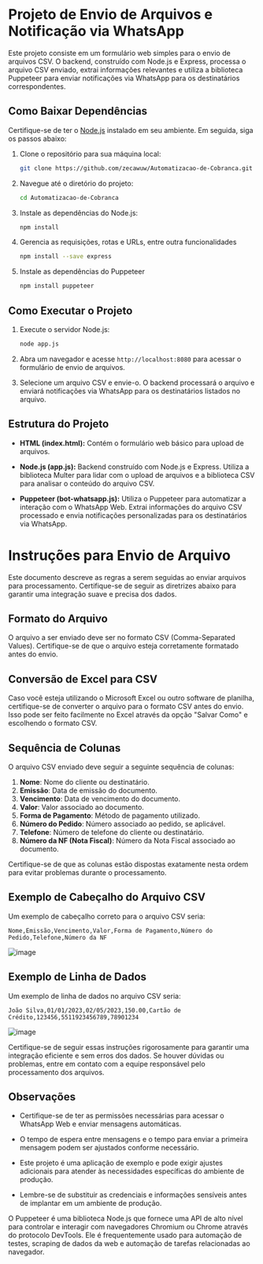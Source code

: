 # Projeto de Envio de Arquivos e Notificação via WhatsApp

Este projeto consiste em um formulário web simples para o envio de arquivos CSV. O backend, construído com Node.js e Express, processa o arquivo CSV enviado, extrai informações relevantes e utiliza a biblioteca Puppeteer para enviar notificações via WhatsApp para os destinatários correspondentes.

## Como Baixar Dependências

Certifique-se de ter o [Node.js](https://nodejs.org/) instalado em seu ambiente. Em seguida, siga os passos abaixo:

1. Clone o repositório para sua máquina local:

   ```bash
   git clone https://github.com/zecawuw/Automatizacao-de-Cobranca.git
   ```

2. Navegue até o diretório do projeto:

   ```bash
   cd Automatizacao-de-Cobranca
   ```

3. Instale as dependências do Node.js:

   ```bash
   npm install
   ```
4. Gerencia as requisições, rotas e URLs, entre outra funcionalidades
   ```bash
   npm install --save express
   ```

5. Instale as dependências do Puppeteer

   ```bash
   npm install puppeteer
   ```

## Como Executar o Projeto

1. Execute o servidor Node.js:

   ```bash
   node app.js
   ```

2. Abra um navegador e acesse `http://localhost:8080` para acessar o formulário de envio de arquivos.

3. Selecione um arquivo CSV e envie-o. O backend processará o arquivo e enviará notificações via WhatsApp para os destinatários listados no arquivo.

## Estrutura do Projeto

- **HTML (index.html):** Contém o formulário web básico para upload de arquivos.
  
- **Node.js (app.js):** Backend construído com Node.js e Express. Utiliza a biblioteca Multer para lidar com o upload de arquivos e a biblioteca CSV para analisar o conteúdo do arquivo CSV.

- **Puppeteer (bot-whatsapp.js):** Utiliza o Puppeteer para automatizar a interação com o WhatsApp Web. Extrai informações do arquivo CSV processado e envia notificações personalizadas para os destinatários via WhatsApp.

# Instruções para Envio de Arquivo

Este documento descreve as regras a serem seguidas ao enviar arquivos para processamento. Certifique-se de seguir as diretrizes abaixo para garantir uma integração suave e precisa dos dados.

## Formato do Arquivo

O arquivo a ser enviado deve ser no formato CSV (Comma-Separated Values). Certifique-se de que o arquivo esteja corretamente formatado antes do envio.

## Conversão de Excel para CSV

Caso você esteja utilizando o Microsoft Excel ou outro software de planilha, certifique-se de converter o arquivo para o formato CSV antes do envio. Isso pode ser feito facilmente no Excel através da opção "Salvar Como" e escolhendo o formato CSV.

## Sequência de Colunas

O arquivo CSV enviado deve seguir a seguinte sequência de colunas:

1. **Nome**: Nome do cliente ou destinatário.
2. **Emissão**: Data de emissão do documento.
3. **Vencimento**: Data de vencimento do documento.
4. **Valor**: Valor associado ao documento.
5. **Forma de Pagamento**: Método de pagamento utilizado.
6. **Número do Pedido**: Número associado ao pedido, se aplicável.
7. **Telefone**: Número de telefone do cliente ou destinatário.
8. **Número da NF (Nota Fiscal)**: Número da Nota Fiscal associado ao documento.

Certifique-se de que as colunas estão dispostas exatamente nesta ordem para evitar problemas durante o processamento.

## Exemplo de Cabeçalho do Arquivo CSV

Um exemplo de cabeçalho correto para o arquivo CSV seria:

```csv
Nome,Emissão,Vencimento,Valor,Forma de Pagamento,Número do Pedido,Telefone,Número da NF
```
![image](https://github.com/zecawuw/Automatizacao-de-Cobranca/assets/88804350/3ce61ede-de89-428c-aa46-9d97ed300905)

## Exemplo de Linha de Dados

Um exemplo de linha de dados no arquivo CSV seria:

```csv
João Silva,01/01/2023,02/05/2023,150.00,Cartão de Crédito,123456,5511923456789,78901234
```
![image](https://github.com/zecawuw/Automatizacao-de-Cobranca/assets/88804350/4447f5a1-0a3d-49b4-abcd-ea9b555be6c4)


Certifique-se de seguir essas instruções rigorosamente para garantir uma integração eficiente e sem erros dos dados. Se houver dúvidas ou problemas, entre em contato com a equipe responsável pelo processamento dos arquivos.

## Observações

- Certifique-se de ter as permissões necessárias para acessar o WhatsApp Web e enviar mensagens automáticas.

- O tempo de espera entre mensagens e o tempo para enviar a primeira mensagem podem ser ajustados conforme necessário.

- Este projeto é uma aplicação de exemplo e pode exigir ajustes adicionais para atender às necessidades específicas do ambiente de produção.

- Lembre-se de substituir as credenciais e informações sensíveis antes de implantar em um ambiente de produção.

O Puppeteer é uma biblioteca Node.js que fornece uma API de alto nível para controlar e interagir com navegadores Chromium ou Chrome através do protocolo DevTools. Ele é frequentemente usado para automação de testes, scraping de dados da web e automação de tarefas relacionadas ao navegador.
